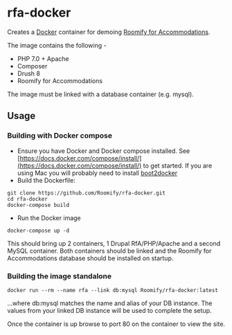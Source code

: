 # rfa-docker

Creates a [Docker](https://www.docker.com/) container for demoing [Roomify for Accommodations](https://github.com/roomify/roomify).

The image contains the following -

* PHP 7.0 + Apache
* Composer
* Drush 8
* Roomify for Accommodations

The image must be linked with a database container (e.g. mysql).

## Usage

### Building with Docker compose

- Ensure you have Docker and Docker compose installed. See [https://docs.docker.com/compose/install/](https://docs.docker.com/compose/install/) to get started. If you are using Mac you will probably need to install [boot2docker](http://boot2docker.io/)
- Build the Dockerfile:

```
git clone https://github.com/Roomify/rfa-docker.git
cd rfa-docker
docker-compose build
```

- Run the Docker image

```
docker-compose up -d
```

This should bring up 2 containers, 1 Drupal RfA/PHP/Apache and a second MySQL
container. Both containers should be linked and the Roomify for Accommodations database should be installed on startup.

### Building the image standalone

```
docker run --rm --name rfa --link db:mysql Roomify/rfa-docker:latest
```

...where db:mysql matches the name and alias of your DB instance. The values from your linked DB instance will be used to complete the setup.

Once the container is up browse to port 80 on the container to view the site.
